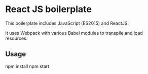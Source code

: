 # React JS boilerplate
This boilerplate includes JavaScript (ES2015) and ReactJS.

It uses Webpack with various Babel modules to transpile and load resources.

## Usage
npm install
npm start